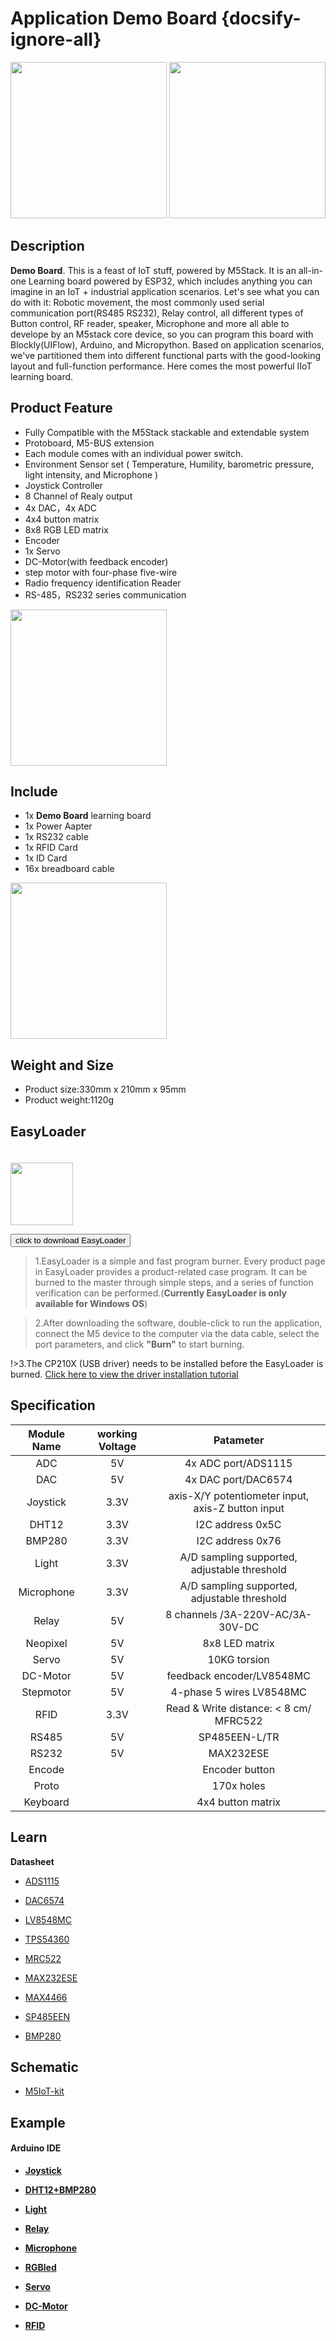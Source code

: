 # Application Demo Board {docsify-ignore-all}

<img src="https://m5stack.oss-cn-shenzhen.aliyuncs.com/image/m5-docs_homepage/app/app_DemoBoard_01.jpg" width="250" height="250"> <img src="assets/img/product_pics/app/Demo-Board/Demo-Board_02.jpg" width="250" height="250">

## Description

**Demo Board**. This is a feast of IoT stuff, powered by M5Stack. It is an all-in-one Learning board powered by ESP32, which includes anything you can imagine in an IoT + industrial application scenarios. Let's see what you can do with it:  Robotic movement, the most commonly used serial communication port(RS485 RS232), Relay control, all different types of Button control, RF reader, speaker, Microphone and more all able to develope by an M5stack core device, so you can program this board with Blockly(UIFlow), Arduino, and Micropython.  Based on application scenarios, we've partitioned them into different functional parts with the good-looking layout and full-function performance.  Here comes the most powerful IIoT learning board.

## Product Feature 
- Fully Compatible with the M5Stack stackable and extendable system
- Protoboard, M5-BUS extension
- Each module comes with an individual power switch.
- Environment Sensor set ( Temperature, Humility,  barometric pressure, light intensity, and Microphone )
- Joystick Controller
- 8 Channel of Realy output
- 4x DAC，4x ADC
- 4x4 button matrix
- 8x8 RGB LED matrix
- Encoder 
- 1x Servo
- DC-Motor(with feedback encoder)
- step motor with four-phase five-wire 
- Radio frequency identification Reader
- RS-485，RS232 series communication

<img src="assets/img/product_pics/app/Demo-Board/Demo-Board_03.jpg" width="250" height="250">

## Include

- 1x **Demo Board** learning board
- 1x Power Aapter
- 1x RS232 cable
- 1x RFID Card
- 1x ID Card
- 16x breadboard cable

<img src="assets/img/product_pics/app/Demo-Board/Demo-Board_04.jpg" width="250" height="250">

## Weight and Size

- Product size:330mm x 210mm x 95mm
- Product weight:1120g

## EasyLoader

<img src="https://m5stack.oss-cn-shenzhen.aliyuncs.com/image/EasyLoader_logo.png" width="100px" style="margin-top:20px">

<a href="https://m5stack.oss-cn-shenzhen.aliyuncs.com/EasyLoader/Application/Demo%20Board/EasyLoader_APP_Demo_Board.exe"><button type="button" class="btn btn-primary">click to download EasyLoader</button></a>

>1.EasyLoader is a simple and fast program burner. Every product page in EasyLoader provides a product-related case program. It can be burned to the master through simple steps, and a series of function verification can be performed.(**Currently EasyLoader is only available for Windows OS**)

>2.After downloading the software, double-click to run the application, connect the M5 device to the computer via the data cable, select the port parameters, and click **"Burn"** to start burning.

!>3.The CP210X (USB driver) needs to be installed before the EasyLoader is burned. [Click here to view the driver installation tutorial](en/related_documents/M5Burner#install-usb-driver)



## Specification


| **Module Name** | **working Voltage**  |**Patameter** |
| :------: | :------: | :------: |
| ADC | 5V | 4x ADC port/ADS1115 |
| DAC | 5V | 4x DAC port/DAC6574 |
| Joystick | 3.3V | axis-X/Y  potentiometer input, axis-Z button input  |
| DHT12  | 3.3V | I2C address 0x5C |
| BMP280 | 3.3V | I2C address 0x76  |
| Light | 3.3V  | A/D sampling supported, adjustable threshold  |
| Microphone| 3.3V  | A/D sampling supported, adjustable threshold |
| Relay	| 5V  | 8 channels /3A-220V-AC/3A-30V-DC  |
| Neopixel| 5V  | 8x8 LED matrix  |
| Servo  | 5V  |  10KG torsion  |
| DC-Motor | 5V  |  feedback encoder/LV8548MC|
| Stepmotor | 5V | 4-phase 5 wires LV8548MC|
| RFID | 3.3V | Read & Write distance: < 8 cm/ MFRC522 |
| RS485	| 5V  | SP485EEN-L/TR |
| RS232| 5V  | MAX232ESE |
| Encode |  | Encoder button|
| Proto |  | 170x holes |
| Keyboard|   | 4x4 button matrix  |

## Learn

**Datasheet**

- [ADS1115](https://m5stack.oss-cn-shenzhen.aliyuncs.com/resource/docs/datasheet/application/ads1115_en.pdf)

- [DAC6574](https://m5stack.oss-cn-shenzhen.aliyuncs.com/resource/docs/datasheet/application/dac6574_en.pdf)

- [LV8548MC](https://m5stack.oss-cn-shenzhen.aliyuncs.com/resource/docs/datasheet/application/LV8548MC_en.pdf)

- [TPS54360](https://m5stack.oss-cn-shenzhen.aliyuncs.com/resource/docs/datasheet/application/tps54360_en.pdf)

- [MRC522](https://m5stack.oss-cn-shenzhen.aliyuncs.com/resource/docs/datasheet/module/MFRC522_en.pdf)

- [MAX232ESE](https://m5stack.oss-cn-shenzhen.aliyuncs.com/resource/docs/datasheet/application/MAX232ESE_en.pdf)

- [MAX4466](https://m5stack.oss-cn-shenzhen.aliyuncs.com/resource/docs/datasheet/application/MAX4466_datasheet_en.pdf)

- [SP485EEN](https://m5stack.oss-cn-shenzhen.aliyuncs.com/resource/docs/datasheet/hat/SP485EEN_en.pdf)

- [BMP280](https://m5stack.oss-cn-shenzhen.aliyuncs.com/resource/docs/datasheet/hat/BMP280-DS001-11_en.pdf)


## Schematic

- [M5IoT-kit](https://github.com/m5stack/M5-Schematic/tree/master/Applications/M5IoT-kit)


## Example

#### Arduino IDE

-  [**Joystick**](https://github.com/m5stack/M5-ProductExampleCodes/tree/master/App/M5IoT-kit/joystick)

-  [**DHT12+BMP280**](https://github.com/m5stack/M5Stack/tree/master/examples/Unit/ENV)

-  [**Light**](https://github.com/m5stack/M5Stack/tree/master/examples/Unit/Light)

-  [**Relay**](https://github.com/m5stack/M5Stack/tree/master/examples/Unit/Relay)

-  [**Microphone**](https://github.com/m5stack/M5-ProductExampleCodes/tree/master/App/M5IoT-kit/Microphone)

-  [**RGBled**](https://github.com/m5stack/M5-ProductExampleCodes/tree/master/Unit/NEOPIXEL/Arduino)

-  [**Servo**](https://github.com/m5stack/M5-ProductExampleCodes/tree/master/App/M5IoT-kit/servo)

-  [**DC-Motor**](https://github.com/m5stack/M5-ProductExampleCodes/tree/master/App/M5IoT-kit/DC-Motor)

-  [**RFID**](https://github.com/m5stack/M5Stack/tree/master/examples/Unit/RFID)


<script>

   var purchase_link = 'https://m5stack.com/collections/m5-application/products/iot-learning-kit';

   anchor_search(purchase_link);
   scrollFunc();

</script>